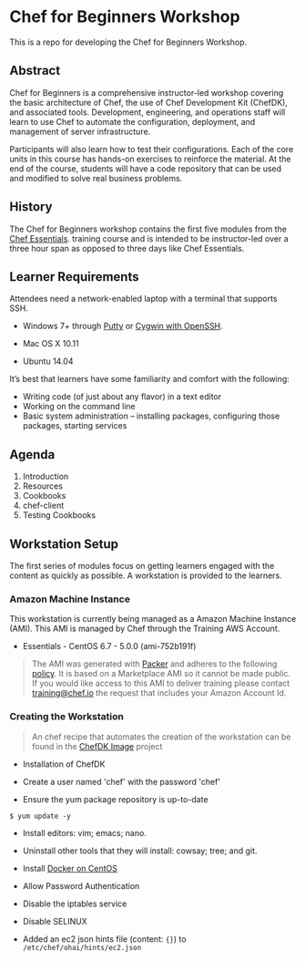 # Chef for Beginners Workshop

This is a repo for developing the Chef for Beginners Workshop.

## Abstract

Chef for Beginners is a comprehensive instructor-led workshop covering the basic architecture of Chef, 
the use of Chef Development Kit (ChefDK), and associated tools. Development, engineering, and operations 
staff will learn to use Chef to automate the configuration, deployment, and management of server 
infrastructure.

Participants will also learn how to test their configurations. Each of the core units in this course 
has hands-on exercises to reinforce the material. At the end of the course, students will have a code 
repository that can be used and modified to solve real business problems.

## History

The Chef for Beginners workshop contains the first five modules from the [Chef Essentials](https://github.com/chef-training/chef-essentials).
training course and is intended to be instructor-led over a three hour span as opposed to three days like Chef Essentials.

## Learner Requirements

Attendees need a network-enabled laptop with a terminal that supports SSH.

* Windows 7+ through [Putty](http://www.putty.org/) or [Cygwin with OpenSSH](https://www.cygwin.com/).

* Mac OS X 10.11

* Ubuntu 14.04


It’s best that learners have some familiarity and comfort with the following:

* Writing code (of just about any flavor) in a text editor
* Working on the command line
* Basic system administration – installing packages, configuring those packages, starting services

## Agenda

1. Introduction
2. Resources
3. Cookbooks
4. chef-client
5. Testing Cookbooks

## Workstation Setup

The first series of modules focus on getting learners engaged with the content as quickly as possible. A workstation is 
provided to the learners.

### Amazon Machine Instance

This workstation is currently being managed as a Amazon Machine Instance (AMI). This AMI is managed by Chef through the 
Training AWS Account.

* Essentials - CentOS 6.7 - 5.0.0 (ami-752b191f)

> The AMI was generated with [Packer](https://github.com/chef-training/chefdk-fundamentals-image) and adheres to the 
following [policy](https://github.com/chef-training/chefdk-image/blob/master/cookbooks/workstations/recipes/essentials.rb). 
It is based on a Marketplace AMI so it cannot be made public. If you would like access to this AMI to deliver training 
please contact [training@chef.io](mailto:training@chef.io) the request that includes your Amazon Account Id.

### Creating the Workstation

> An chef recipe that automates the creation of the workstation can be found in the [ChefDK Image](
https://github.com/chef-training/chefdk-image/blob/master/cookbooks/workstations/recipes/essentials.rb
) project

* Installation of ChefDK

* Create a user named 'chef' with the password 'chef'

* Ensure the yum package repository is up-to-date

```
$ yum update -y
```

* Install editors: vim; emacs; nano.

* Uninstall other tools that they will install: cowsay; tree; and git.

* Install [Docker on CentOS](https://docs.docker.com/engine/installation/centos/)

* Allow Password Authentication

* Disable the iptables service

* Disable SELINUX

* Added an ec2 json hints file (content: `{}`) to `/etc/chef/ohai/hints/ec2.json`